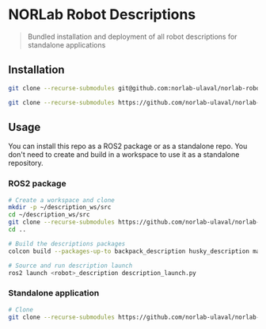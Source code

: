 # NORLab Robot Descriptions

> Bundled installation and deployment of all robot descriptions for standalone applications

## Installation

```sh
git clone --recurse-submodules git@github.com:norlab-ulaval/norlab-robot-descriptions.git
```

```sh
git clone --recurse-submodules https://github.com/norlab-ulaval/norlab-robot-descriptions.git
```

## Usage

You can install this repo as a ROS2 package or as a standalone repo.
You don't need to create and build in a workspace to use it as a standalone repository.

### ROS2 package

```sh
# Create a workspace and clone
mkdir -p ~/description_ws/src
cd ~/description_ws/src
git clone --recurse-submodules https://github.com/norlab-ulaval/norlab-robot-descriptions.git
cd ..

# Build the descriptions packages
colcon build --packages-up-to backpack_description husky_description marmotte_description warthog_description

# Source and run description launch
ros2 launch <robot>_description description_launch.py
```

### Standalone application

```sh
# Clone
git clone --recurse-submodules https://github.com/norlab-ulaval/norlab-robot-descriptions.git
```
